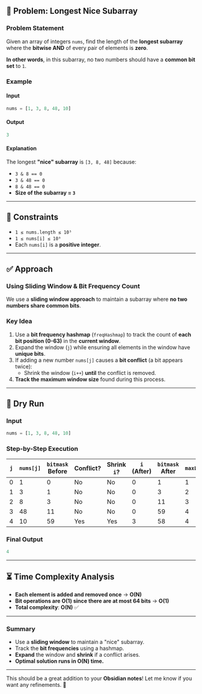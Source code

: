 ## 📝 **Problem: Longest Nice Subarray**

### **Problem Statement**

Given an array of integers `nums`, find the length of the **longest subarray** where the **bitwise AND** of every pair of elements is **zero**.

**In other words**, in this subarray, no two numbers should have a **common bit set** to `1`.

### **Example**

#### **Input**

```python
nums = [1, 3, 8, 48, 10]
```

#### **Output**

```python
3
```

#### **Explanation**

The longest **"nice" subarray** is `[3, 8, 48]` because:

- `3 & 8 == 0`
- `3 & 48 == 0`
- `8 & 48 == 0`
- **Size of the subarray = `3`**

---

## 📌 **Constraints**

- `1 ≤ nums.length ≤ 10⁵`
- `1 ≤ nums[i] ≤ 10⁹`
- Each `nums[i]` is a **positive integer**.

---

## ✅ **Approach**

### **Using Sliding Window & Bit Frequency Count**

We use a **sliding window approach** to maintain a subarray where **no two numbers share common bits**.

### **Key Idea**

1. Use a **bit frequency hashmap** (`freqHashmap`) to track the count of **each bit position (0-63)** in the **current window**.
2. Expand the window (`j`) while ensuring all elements in the window have **unique bits**.
3. If adding a new number `nums[j]` causes a **bit conflict** (a bit appears twice):
    - Shrink the window (`i++`) **until** the conflict is removed.
4. **Track the maximum window size** found during this process.

---

## 🏃 **Dry Run**

### **Input**

```python
nums = [1, 3, 8, 48, 10]
```

### **Step-by-Step Execution**

|`j`|`nums[j]`|`bitmask` Before|Conflict?|Shrink `i`?|`i` (After)|`bitmask` After|`maxLen`|
|---|---|---|---|---|---|---|---|
|0|1|0|No|No|0|1|1|
|1|3|1|No|No|0|3|2|
|2|8|3|No|No|0|11|3|
|3|48|11|No|No|0|59|4|
|4|10|59|Yes|Yes|3|58|4|

### **Final Output**

```python
4
```

---

## ⏳ **Time Complexity Analysis**

- **Each element is added and removed once** → **O(N)**
- **Bit operations are O(1) since there are at most 64 bits** → **O(1)**
- **Total complexity**: **O(N)** ✅

---

### **Summary**

- Use a **sliding window** to maintain a "nice" subarray.
- Track the **bit frequencies** using a hashmap.
- **Expand** the window and **shrink** if a conflict arises.
- **Optimal solution runs in O(N) time.**

---

This should be a great addition to your **Obsidian notes**! Let me know if you want any refinements. 🚀